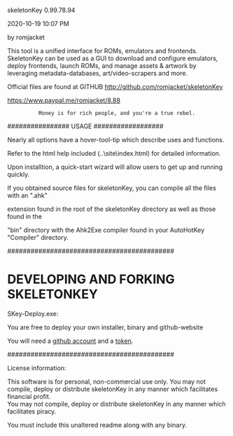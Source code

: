 skeletonKey 0.99.78.94

 2020-10-19 10:07 PM
 
by romjacket 

This tool is a unified interface for ROMs, emulators and frontends.
SkeletonKey can be used as a GUI to download and configure emulators, deploy frontends, 
launch ROMs, and manage assets & artwork by leveraging metadata-databases,
 art/video-scrapers and more.  

Official files are found at GITHUB
http://github.com/romjacket/skeletonKey


https://www.paypal.me/romjacket/8.88

              
			  Money is for rich people, and you're a true rebel.
			  

################  USAGE  ##################

Nearly all options have a hover-tool-tip which describe uses and functions.

Refer to the html help included (..\site\index.html) for detailed information.

Upon installtion, a quick-start wizard will allow users to get up and running quickly.

If you obtained source files for skeletonKey, you can compile all the files with an ".ahk" 

extension found in the root of the skeletonKey directory as well as those found in the

"bin" directory with the Ahk2Exe compiler found in your AutoHotKey "Compiler" directory.

###########################################

# DEVELOPING AND FORKING SKELETONKEY

SKey-Deploy.exe:  

You are free to deploy your own installer, binary and github-website 

You will need a [github account](https://github.com/join) and a [token](https://github.com/settings/tokens).  

###########################################

License information:

This software is for personal, non-commercial use only.
You may not compile, deploy or distribute skeletonKey in any manner which facilitates financial profit.  
You may not compile, deploy or distribute skeletonKey in any manner which facilitates piracy.

You must include this unaltered readme along with any binary.